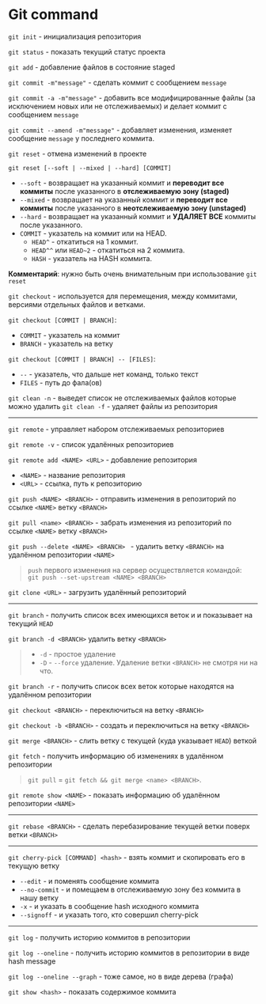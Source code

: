 # Git command

`git init` - инициализация репозитория

`git status` - показать текущий статус проекта

`git add` - добавление файлов в состояние staged 

`git commit -m"message"` - сделать коммит с сообщением `message`

`git commit -a -m"message"` - добавить все модифицированные файлы (за исключением новых или не отслеживаемых) и делает коммит с сообщением `message`

`git commit --amend -m"message"` - добавляет изменения, изменяет сообщение `message` у последнего коммита.

`git reset` - отмена изменений в проекте

`git reset [--soft | --mixed | --hard] [COMMIT]`    
- `--soft` - возвращает на указанный коммит и **переводит все коммиты** после указанного в **отслеживаемую зону (staged)**
- `--mixed` - возвращает на указанный коммит и **переводит все коммиты** после указанного в **неотслеживаемую зону (unstaged)**
- `--hard` - возвращает на указанный коммит и **УДАЛЯЕТ ВСЕ** коммиты после указанного.
- `COMMIT` - указатель на коммит или на HEAD.
  - `HEAD^` - откатиться на 1 коммит.
  - `HEAD^^` или `HEAD~2` - откатиться на 2 коммита.
  - `HASH` - указатель на HASH коммита.

**Комментарий**: нужно быть очень внимательным при использование `git reset`

`git checkout` - используется для перемещения, между коммитами, версиями отдельных файлов и ветками.

`git checkout [COMMIT | BRANCH]`:
- `COMMIT` - указатель на коммит
- `BRANCH` - указатель на ветку

`git checkout [COMMIT | BRANCH] -- [FILES]`:
- `--` - указатель, что дальше нет команд, только текст
- `FILES` - путь до фала(ов)

`git clean -n` - выведет список не отслеживаемых файлов которые можно удалить
`git clean -f` - удаляет файлы из репозитория 

---

`git remote` - управляет набором отслеживаемых репозиториев

`git remote -v` - список удалённых репозиториев

`git remote add <NAME> <URL>` - добавление репозитория
- `<NAME>` - название репозитория
- `<URL>` - ссылка, путь к репозиторию

`git push <NAME> <BRANCH>` - отправить изменения в репозиторий по ссылке `<NAME>` ветку `<BRANCH>`

`git pull <name> <BRANCH>` - забрать изменения из репозиторий по ссылке `<NAME>` ветку `<BRANCH>`

`git push --delete <NAME> <BRANCH> ` - удалить ветку `<BRANCH>` на удалённом репозитории `<NAME>`

> `push` первого изменения на сервер осуществляется командой:
` git push --set-upstream <NAME> <BRANCH>`

`git clone <URL>` - загрузить удалённый репозиторий

---

`git branch` - получить список всех имеющихся веток и и показывает на текущий `HEAD`

`git branch -d <BRANCH>` удалить ветку `<BRANCH>`
> - `-d` - простое удаление
> - `-D` - `--force` удаление. Удаление ветки `<BRANCH>` не смотря ни на что.

`git branch -r` - получить список всех веток которые находятся на удалённом репозитории

`git checkout <BRANCH>` - переключиться на ветку `<BRANCH>`

`git checkout -b <BRANCH>` - создать и переключиться на ветку `<BRANCH>`

`git merge <BRANCH>` - слить ветку <BRANCH> c текущей (куда указывает `HEAD`) веткой

`git fetch` - получить информацию об изменениях в удалённом репозитории
> `git pull` = `git fetch && git merge <name> <BRANCH>`.

`git remote show <NAME>` - показать информацию об удалённом репозитории `<NAME>`

---

`git rebase <BRANCH>` - сделать перебазирование текущей ветки поверх ветки `<BRANCH>`

---

`git cherry-pick [COMMAND] <hash>` - взять коммит и скопировать его в текущую ветку
- `--edit` - и поменять сообщение коммита
- `--no-commit` - и помещаем в отслеживаемую зону без коммита в нашу ветку
- `-x` - и указать в сообщение hash исходного коммита
- `--signoff` - и указать того, кто совершил cherry-pick 


---
`git log` - получить историю коммитов в репозитории

`git log --oneline` - получить историю коммитов в репозитории в виде hash message

`git log --oneline --graph` - тоже самое, но в виде дерева (графа)

`git show <hash>` - показать содержимое коммита
